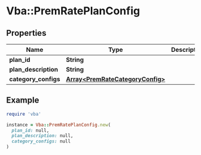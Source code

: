 # Vba::PremRatePlanConfig

## Properties

| Name | Type | Description | Notes |
| ---- | ---- | ----------- | ----- |
| **plan_id** | **String** |  | [optional] |
| **plan_description** | **String** |  | [optional] |
| **category_configs** | [**Array&lt;PremRateCategoryConfig&gt;**](PremRateCategoryConfig.md) |  | [optional] |

## Example

```ruby
require 'vba'

instance = Vba::PremRatePlanConfig.new(
  plan_id: null,
  plan_description: null,
  category_configs: null
)
```


